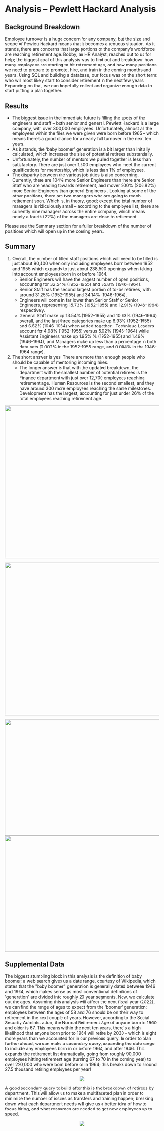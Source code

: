 # **Analysis – Pewlett Hackard Analysis**
## **Background Breakdown**
Employee turnover is a huge concern for any company, but the size and scope of Pewlett Hackard means that it becomes a tenuous situation. As it stands, there are concerns that large portions of the company’s workforce are reaching retirement age.
Bobby, an HR Analyst, reached out to us for help; the biggest goal of this analysis was to find out and breakdown how many employees are starting to hit retirement age, and how many positions we need to prepare to promote, hire, and train in the coming months and years.
Using SQL and building a database, our focus was on the short term: who will most likely start to consider retirement in the next few years. Expanding on that, we can hopefully collect and organize enough data to start putting a plan together.
## **Results**
   - The biggest issue in the immediate future is filling the spots of the engineers and staff – both senior and general. Pewlett Hackard is a large company, with over 300,000 employees. Unfortunately, almost all the employees within the files we were given were born before 1965 – which means there’s a good chance for a nearly full turnover in the next ten years.
   - As it stands, the ‘baby boomer’ generation is a bit larger than initially calculated, which increases the size of potential retirees substantially.
   - Unfortunately, the number of mentors we pulled together is less than satisfactory. There are just over 1,500 employees who meet the current qualifications for mentorship, which is less than 1% of employees.
   - The disparity between the various job titles is also concerning. Currently, there are 104% more Senior Engineers than there are Senior Staff who are heading towards retirement, and mover 200% (206.82%) more Senior Engineers than general Engineers . Looking at some of the other positions, there are two managers who are going to reach retirement soon. Which is, in theory, good; except the total number of managers is ridiculously small – according to the employee list, there are currently nine managers across the entire company, which means nearly a fourth (22%) of the managers are close to retirement.

Please see the Summary section for a fuller breakdown of the number of positions which will open up in the coming years.
## **Summary**
1. Overall, the number of titled staff positions which will need to be filled is just about 90,400 when only including employees born between 1952 and 1955 which expands to just about 238,500 openings when taking into account employees born in or before 1964.
   - Senior Engineers will have the largest number of open positions, accounting for 32.54% (1952-1955) and 35.8% (1946-1964).
   - Senior Staff has the second largest portion of to-be retirees, with around 31.25% (1952-1955) and 34.14% (1946-1964).
   - Engineers will come in far lower than Senior Staff or Senior Engineers, representing 15.73% (1952-1955) and 12.91% (1946-1964) respectively.
   - General Staff make up 13.54% (1952-1955) and 10.63% (1946-1964) overall, and the last three categories make up 6.93% (1952-1955) and 6.52% (1946-1964) when added together.
     -Technique Leaders account for 4.98% (1952-1955) versus 5.02% (1946-1964) while Assistant Engineers make up 1.95% % (1952-1955) and 1.49% (1946-1964), and Managers make up less than a percentage in both data sets (0.002% in the 1952-1955 range, and 0.004% in the 1946-1964 range).
2. The short answer is yes. There are more than enough people who should be capable of mentoring incoming hires.
   - The longer answer is that with the updated breakdown, the department with the smallest number of potential retirees is the Finance department with just over 12,700 employees reaching retirement age. Human Resources is the second smallest, and they have around 300 more employees reaching the same milestones. Development has the largest, accounting for just under 26% of the total employees reaching retirement age.

<p align="center">
   <img src="https://github.com/ltkdobbs/pewlett_hackard_analysis/blob/main/Supplemental_Info/Breakdown_by_Department_52_55.png" width="700" height="500">
</p>
<p align="center">
<img src="https://github.com/ltkdobbs/pewlett_hackard_analysis/blob/main/Supplemental_Info/Breakdown_by_Department_46_64.png" width="700" height="500">
</p>

<p align="center">
   <img src="https://github.com/ltkdobbs/pewlett_hackard_analysis/blob/main/Supplemental_Info/Staff_Openings_1952_1955.png" width="520" height="380">
   <img src="https://github.com/ltkdobbs/pewlett_hackard_analysis/blob/main/Supplemental_Info/Staff_Openings_1946_1964.png" width="520" height="380">
</p>

## **Supplemental Data**
The biggest stumbling block in this analysis is the definition of baby boomer; a web search gives us a date range, courtesy of Wikipedia, which states that the "baby boomer" generation is generally dated between 1946 and 1964, which makes sense as most conventional definitions of 'generation' are divided into roughly 20 year segments.  Now, we calculate out the ages. Assuming this analysis will affect the next fiscal year (2022), we can find the range of ages to expect from the 'boomer' generation:  employees between the ages of 58 and 76 should be on their way to retirement in the next couple of years. However, according to the Social Security Administration, the Normal Retirement Age of anyone born in 1960 and older is 67. This means within the next ten years, there's a high likelihood that anyone born prior to 1964 will retire by 2030 - which is eight more years than we accounted for in our previous query. In order to plan further ahead, we can make a secondary query, expanding the date range to include any employees born in or before 1964, and after 1946. This expands the retirement list dramatically, going from roughly 90,000 employees hitting retirement age (turning 67 to 70 in the coming year) to over 220,000 who were born before or in 1964; this breaks down to around 27.5 thousand retiring employees per year!
<p align="center">
   <img src="https://github.com/ltkdobbs/pewlett_hackard_analysis/blob/main/Supplemental_Info/D03_expanded_retirement_query01.png">
</p>

A good secondary query to build after this is the breakdown of retirees by department. This will allow us to make a multifaceted plan in order to minimize the number of issues as transfers and training happen; breaking down what each department needs will give us a better idea of how to focus hiring, and what resources are needed to get new employees up to speed.
<p align="center">
   <img src="https://github.com/ltkdobbs/pewlett_hackard_analysis/blob/main/Supplemental_Info/D03_expanded_retirement_query02.png">
</p>
